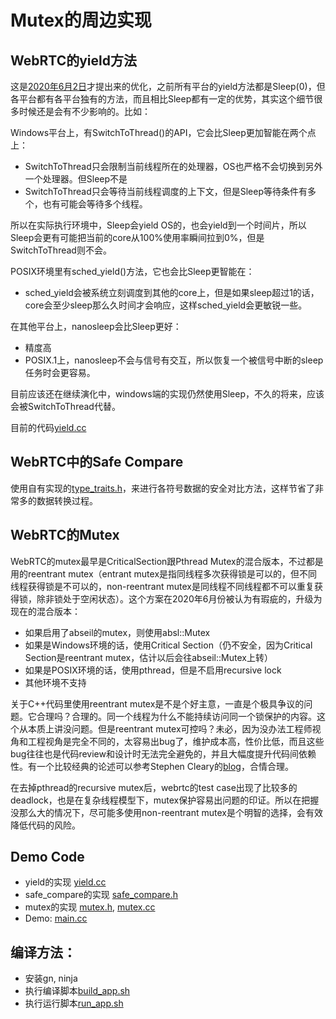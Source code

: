 # Mutex的周边实现

## WebRTC的yield方法

这是[2020年6月2日](https://bugs.chromium.org/p/webrtc/issues/detail?id=11634)才提出来的优化，之前所有平台的yield方法都是Sleep(0)，但各平台都有各平台独有的方法，而且相比Sleep都有一定的优势，其实这个细节很多时候还是会有不少影响的。比如：

Windows平台上，有SwitchToThread()的API，它会比Sleep更加智能在两个点上：

  * SwitchToThread只会限制当前线程所在的处理器，OS也严格不会切换到另外一个处理器。但Sleep不是
  * SwitchToThread只会等待当前线程调度的上下文，但是Sleep等待条件有多个，也有可能会等待多个线程。

所以在实际执行环境中，Sleep会yield OS的，也会yield到一个时间片，所以Sleep会更有可能把当前的core从100%使用率瞬间拉到0%，但是SwitchToThread则不会。

POSIX环境里有sched_yield()方法，它也会比Sleep更智能在：

* sched_yield会被系统立刻调度到其他的core上，但是如果sleep超过1的话，core会至少sleep那么久时间才会响应，这样sched_yield会更敏锐一些。

在其他平台上，nanosleep会比Sleep更好：

* 精度高
* POSIX.1上，nanosleep不会与信号有交互，所以恢复一个被信号中断的sleep任务时会更容易。

目前应该还在继续演化中，windows端的实现仍然使用Sleep，不久的将来，应该会被SwitchToThread代替。

目前的代码[yield.cc](rtc_base/synchronization/yield.cc)

## WebRTC中的Safe Compare

使用自有实现的[type_traits.h](rtc_base/type_traits.h)，来进行各符号数据的安全对比方法，这样节省了非常多的数据转换过程。

## WebRTC的Mutex

WebRTC的mutex最早是CriticalSection跟Pthread Mutex的混合版本，不过都是用的reentrant mutex（entrant mutex是指同线程多次获得锁是可以的，但不同线程获得锁是不可以的，non-reentrant mutex是同线程不同线程都不可以重复获得锁，除非锁处于空闲状态）。这个方案在2020年6月份被认为有瑕疵的，升级为现在的混合版本：

* 如果启用了abseil的mutex，则使用absl::Mutex
* 如果是Windows环境的话，使用Critical Section（仍不安全，因为Critical Section是reentrant mutex，估计以后会往abseil::Mutex上转）
* 如果是POSIX环境的话，使用pthread，但是不启用recursive lock
* 其他环境不支持

关于C++代码里使用reentrant mutex是不是个好主意，一直是个极具争议的问题。它合理吗？合理的。同一个线程为什么不能持续访问同一个锁保护的内容。这个从本质上讲没问题。但是reentrant mutex可控吗？未必，因为没办法工程师视角和工程视角是完全不同的，太容易出bug了，维护成本高，性价比低，而且这些bug往往也是代码review和设计时无法完全避免的，并且大幅度提升代码间依赖性。有一个比较经典的论述可以参考Stephen Cleary的[blog](https://blog.stephencleary.com/2013/04/recursive-re-entrant-locks.html)，合情合理。

在去掉pthread的recursive mutex后，webrtc的test case出现了比较多的deadlock，也是在复杂线程模型下，mutex保护容易出问题的印证。所以在把握没那么大的情况下，尽可能多使用non-reentrant mutex是个明智的选择，会有效降低代码的风险。

## Demo Code

* yield的实现 [yield.cc](rtc_base/synchronization/yield.cc)
* safe_compare的实现 [safe_compare.h](rtc_base/numerics/safe_compare.h)
* mutex的实现 [mutex.h](rtc_base/synchronization/mutex.h), [mutex.cc](rtc_base/synchronization/mutex.cc)
* Demo: [main.cc](app/main.cc)

## 编译方法：

* 安装gn, ninja
* 执行编译脚本[build_app.sh](build_app.sh)
* 执行运行脚本[run_app.sh](run_app.sh)

